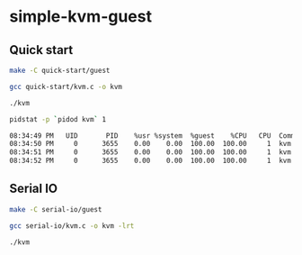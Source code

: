 # simple-kvm-guest

## Quick start

```sh
make -C quick-start/guest
```

```sh
gcc quick-start/kvm.c -o kvm
```

```sh
./kvm
```

```sh
pidstat -p `pidod kvm` 1
```

```sh
08:34:49 PM   UID       PID    %usr %system  %guest    %CPU   CPU  Command
08:34:50 PM     0      3655    0.00    0.00  100.00  100.00     1  kvm
08:34:51 PM     0      3655    0.00    0.00  100.00  100.00     1  kvm
08:34:52 PM     0      3655    0.00    0.00  100.00  100.00     1  kvm
```

## Serial IO

```sh
make -C serial-io/guest
```

```sh
gcc serial-io/kvm.c -o kvm -lrt
```

```sh
./kvm
```

